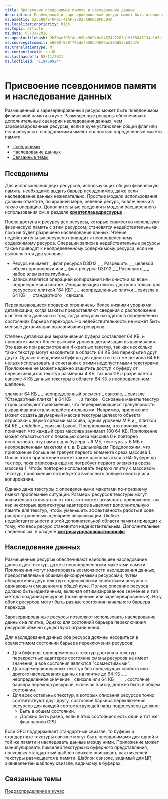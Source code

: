 ```yaml
---
title: Присвоение псевдонимов памяти и наследование данных
description: Размещенный и зарезервированный ресурс может быть псевдонимом физической памяти в куче. Размещенные ресурсы обеспечивают дополнительные сценарии наследования данных, чем зарезервированные ресурсы, если в куче установлен общий флаг или если ресурсы с псевдонимами имеют полностью определенные макеты памяти.
ms.assetid: 53C5804B-0F81-41AF-83D2-A96DCDFDC94A
ms.localizationpriority: high
ms.topic: article
ms.date: 05/31/2018
ms.openlocfilehash: 2b584ef95f4ee89bc98940c8407427203a19f55046134e1d3c15cb672fef8fef
ms.sourcegitcommit: e6600f550f79bddfe58bd4696ac50dd52cb03d7e
ms.translationtype: MT
ms.contentlocale: ru-RU
ms.lasthandoff: 08/11/2021
ms.locfileid: "119460924"
---
```

# <a name="memory-aliasing-and-data-inheritance"></a>Присвоение псевдонимов памяти и наследование данных

Размещенный и зарезервированный ресурс может быть псевдонимом физической памяти в куче. Размещенные ресурсы обеспечивают дополнительные сценарии наследования данных, чем зарезервированные ресурсы, если в куче установлен общий флаг или если ресурсы с псевдонимами имеют полностью определенные макеты памяти.

-   [Псевдонимы](#memory-aliasing-and-data-inheritance)
-   [Наследование данных](#data-inheritance)
-   [Связанные темы](#related-topics)

## <a name="aliasing"></a>Псевдонимы

Для использования двух ресурсов, использующих общую физическую память, необходимо выдать барьер псевдонимов, даже если наследование данных нежелательно. Простые модели использования должны отметьте, по крайней мере, целевой ресурс, вовлеченный в такую операцию. Дополнительные сведения и модели расширенного использования см. в разделе [**креатеплацедресаурце**](/windows/desktop/api/d3d12/nf-d3d12-id3d12device-createplacedresource) .

После доступа к ресурсу все ресурсы, которые совместно используют физическую память с этим ресурсом, становятся недействительными, пока не будет разрешено наследование данных. Чтение недействительных ресурсов приводит к неопределенному содержимому ресурса. Операции записи в недействительные ресурсы также приводят к неопределенному содержимому ресурса, если не выполняются два условия:

-   Ресурс не имеет \_ флаг ресурса D3D12 \_ \_ Разрешить \_ \_ целевой объект прорисовки или \_ флаг ресурса D3D12 \_ \_ Разрешить \_ \_ набор элементов глубины.
-   Запись является операцией копирования или очистки во всем подресурсе или плитке. Инициализация плиток доступна только для ресурсов с плиткой "64 КБ" \_ \_ неопределенные плитки \_ свиззле и 64 КБ \_ \_ стандартного \_ свиззле.

Перекрывающиеся проверки ограничены более низкими уровнями детализации, когда макеты предоставляют сведения о расположении шаг текселя данных и о том, когда ресурсы находятся в определенных состояниях барьера переходов. Но недействительность не может быть меньше детализации выравнивания ресурсов.

Степень детализации выравнивания буфера составляет 64 КБ, и приоритет имеет более высокий уровень детализации выравнивания. Это важно при рассмотрении 4-кратных текстур, так как несколько таких текстур могут находиться в области 64 КБ без перекрытия друг друга. Однако псевдонимы буфера для одного и того же региона 64 КБ нельзя использовать в сочетании с этими недопустимыми текстурами. Приложение не может надежно защитить доступ к буферу от пересекающихся текстур размером 4 КБ, так как GPU разрешается свиззле 4 КБ данных текстуры в области 64 КБ в неопределенном шаблоне.

элемент 64 КБ \_ \_ неопределенный элемент \_ свиззле, \_ свиззле "Стандартный плитка" в 64 КБ \_ \_ , а также \_ Основные макеты текстур строк сообщают приложению, что перекрывающиеся гранулярности выравнивания стали недействительными. Например, приложение может создать двумерный массив текстуры целевого объекта отрисовки с двумя срезами массива, одним уровнем MIP и \_ плиткой 64 КБ \_ undefine \_ свиззле Layout. Предположим, что приложение понимает, что каждый срез массива занимает 100 64 КБ. Приложение может отказаться от с помощью среза массива 0 и повторно использовать эту память для буфера ~ 6 МБ, текстуры ~ 6 МБ с неопределенным макетом и т. д. В дальнейшем Предположим, что приложение больше не требует первого элемента среза массива 1. После этого приложение может также располагаться в 64-буфере до тех пор, пока отрисовка еще не потребует первого элемента среза массива 1. Чтобы повторно использовать первую плитку с массивом текстур, приложению потребуется выполнить полную очистку или копирование.

Однако даже текстуры с определенными макетами по-прежнему имеют проблемные ситуации. Размеры ресурсов текстуры могут значительно отличаться от того, что может вычислить приложение, так как некоторые архитектуры адаптеров выделяют дополнительную память для текстур, чтобы уменьшить эффективность работы в ходе распространенных сценариев визуализации. Любые недействительности в этой дополнительной области памяти приводят к тому, что весь ресурс становится недействительным. Дополнительные сведения см. в разделе [**жетресаурцеаллокатионинфо**](/windows/desktop/api/d3d12/nf-d3d12-id3d12device-getresourceallocationinfo) .

## <a name="data-inheritance"></a>Наследование данных

Размещенные ресурсы обеспечивают наибольшее наследование данных для текстур, даже с неопределенными макетами памяти. Приложения могут имитировать возможности наследования данных, предоставляемые общими фиксируемыми ресурсами, путем обнаружения двух текстур с одинаковыми свойствами ресурса с одинаковым смещением в общей куче. Полное описание ресурса должно быть идентичным, включая оптимизированное значение и тип метода создания ресурсов (помещенные или зарезервированные). Но у обоих ресурсов могут быть разные состояния начального барьера перехода.

Зарезервированные ресурсы позволяют использовать наследование данных на плитке; Однако для состояний барьера переключения ресурсов обычно существуют ограничения.

Для наследования данных оба ресурса должны находиться в совместимом состоянии барьера переключения ресурсов:

-   Для буферов, одновременных текстур доступа и текстур перекрестных адаптеров состояние смены ресурсов не имеет значения, а все состояния являются "совместимыми".
-   Для зарезервированных текстур без предыдущих свойств или другого наследования данных на плитке до 64 КБ \_ \_ неопределенное значение \_ свиззле или 64 КБ \_ \_ \_ . состояние барьера перехода ресурсов, включая плитку, должно быть в общем состоянии.
-   Для всех остальных текстур, в которых описания ресурсов точно соответствуют друг другу, состояние барьера переключения ресурсов для каждой соответствующей пары подресурсов должно:
    -   Быть в общем состоянии.
    -   Должно быть равно, если в этих состояниях есть один и тот же флаг записи GPU.

Если GPU поддерживает стандартные свиззле, то буферы и стандартные текстуры свиззле могут быть псевдонимами для одной и той же памяти и наследовать данные между ними. Приложение может манипулировать пикселей текстуры из буферного представления, поскольку стандартный шаблон свиззле описывает, как пикселей текстуры размещается в памяти. Шаблон свиззле, видимый для ЦП, эквивалентен шаблону свиззле, видимому в буферах.

## <a name="related-topics"></a>Связанные темы

<dl> <dt>

[Подраспределение в кучах](suballocation-within-heaps.md)
</dt> </dl>

 

 




